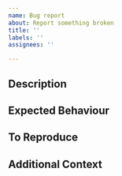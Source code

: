```yaml
---
name: Bug report
about: Report something broken
title: ''
labels: ''
assignees: ''

---
```


## Description

<!-- Please include a summary of the problem to be fixed. -->
<!-- Please also include relevant motivation and context. -->



## Expected Behaviour

<!-- Describe the behaviour you are expecting. -->



## To Reproduce

<!-- Detail the steps to reproduce the bug. -->



## Additional Context

<!-- Provide any other failure logs, context, screenshots, theoretical calculations, etc. -->
